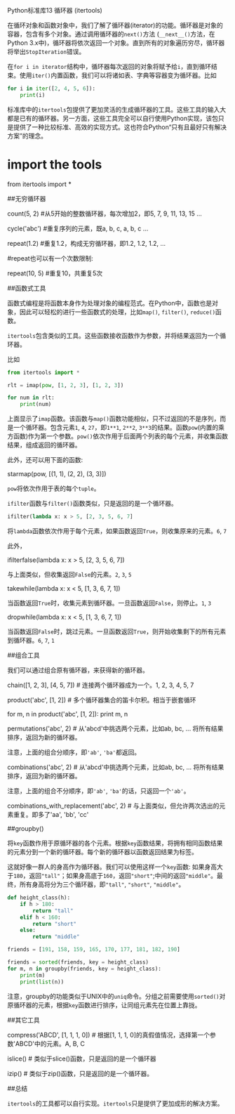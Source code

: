 Python标准库13 循环器 (itertools)


 

在循环对象和函数对象中，我们了解了循环器(iterator)的功能。循环器是对象的容器，包含有多个对象。通过调用循环器的`next()`方法 (`__next__()`方法，在Python 3.x中)，循环器将依次返回一个对象。直到所有的对象遍历穷尽，循环器将举出`StopIteration`错误。

 

在`for i in iterator`结构中，循环器每次返回的对象将赋予给`i`，直到循环结束。使用`iter()`内置函数，我们可以将诸如表、字典等容器变为循环器。比如
```python
for i in iter([2, 4, 5, 6]):
    print(i)
```

标准库中的`itertools`包提供了更加灵活的生成循环器的工具。这些工具的输入大都是已有的循环器。另一方面，这些工具完全可以自行使用Python实现，该包只是提供了一种比较标准、高效的实现方式。这也符合Python“只有且最好只有解决方案”的理念。

# import the tools
from itertools import *
 

##无穷循环器

count(5, 2)     #从5开始的整数循环器，每次增加2，即5, 7, 9, 11, 13, 15 ...

cycle('abc')    #重复序列的元素，既a, b, c, a, b, c ...

repeat(1.2)     #重复1.2，构成无穷循环器，即1.2, 1.2, 1.2, ...

 

#repeat也可以有一个次数限制:

repeat(10, 5)   #重复10，共重复5次

 

##函数式工具

函数式编程是将函数本身作为处理对象的编程范式。在Python中，函数也是对象，因此可以轻松的进行一些函数式的处理，比如`map()`, `filter()`, `reduce()`函数。

`itertools`包含类似的工具。这些函数接收函数作为参数，并将结果返回为一个循环器。

 

比如
```python
from itertools import *

rlt = imap(pow, [1, 2, 3], [1, 2, 3])

for num in rlt:
    print(num)
```    
上面显示了`imap`函数。该函数与`map()`函数功能相似，只不过返回的不是序列，而是一个循环器。包含元素`1`, `4`, `27`，即`1**1`, `2**2`, `3**3`的结果。函数`pow`(内置的乘方函数)作为第一个参数。`pow()`依次作用于后面两个列表的每个元素，并收集函数结果，组成返回的循环器。

此外，还可以用下面的函数:

starmap(pow, [(1, 1), (2, 2), (3, 3)])

`pow`将依次作用于表的每个`tuple`。

 

`ifilter`函数与`filter()`函数类似，只是返回的是一个循环器。
```python
ifilter(lambda x: x > 5, [2, 3, 5, 6, 7]
```
将`lambda`函数依次作用于每个元素，如果函数返回`True`，则收集原来的元素。`6`, `7`

此外，

ifilterfalse(lambda x: x > 5, [2, 3, 5, 6, 7])

与上面类似，但收集返回`False`的元素。`2`, `3`, `5`

 

takewhile(lambda x: x < 5, [1, 3, 6, 7, 1])

当函数返回`True`时，收集元素到循环器。一旦函数返回`False`，则停止。`1`, `3`

 

dropwhile(lambda x: x < 5, [1, 3, 6, 7, 1])

当函数返回`False`时，跳过元素。一旦函数返回`True`，则开始收集剩下的所有元素到循环器。`6`, `7`, `1`

 

##组合工具

我们可以通过组合原有循环器，来获得新的循环器。

chain([1, 2, 3], [4, 5, 7])      # 连接两个循环器成为一个。1, 2, 3, 4, 5, 7

 

product('abc', [1, 2])   # 多个循环器集合的笛卡尔积。相当于嵌套循环        

for m, n in product('abc', [1, 2]):
    print m, n
 

 

permutations('abc', 2)   # 从'abcd'中挑选两个元素，比如ab, bc, ... 将所有结果排序，返回为新的循环器。

注意，上面的组合分顺序，即`'ab'`, `'ba'`都返回。

 

combinations('abc', 2)   # 从'abcd'中挑选两个元素，比如ab, bc, ... 将所有结果排序，返回为新的循环器。

注意，上面的组合不分顺序，即`'ab'`, `'ba'`的话，只返回一个`'ab'`。

 

combinations_with_replacement('abc', 2) # 与上面类似，但允许两次选出的元素重复。即多了'aa', 'bb', 'cc'

 

##groupby()

将`key`函数作用于原循环器的各个元素。根据`key`函数结果，将拥有相同函数结果的元素分到一个新的循环器。每个新的循环器以函数返回结果为标签。

这就好像一群人的身高作为循环器。我们可以使用这样一个`key`函数: 如果身高大于`180`，返回`"tall"`；如果身高底于`160`，返回`"short"`;中间的返回`"middle"`。最终，所有身高将分为三个循环器，即`"tall"`, `"short"`, `"middle"`。

```python
def height_class(h):
    if h > 180:
        return "tall"
    elif h < 160:
        return "short"
    else:
        return "middle"

friends = [191, 158, 159, 165, 170, 177, 181, 182, 190]

friends = sorted(friends, key = height_class)
for m, n in groupby(friends, key = height_class):
    print(m)
    print(list(n))
```
注意，groupby的功能类似于UNIX中的`uniq`命令。分组之前需要使用`sorted()`对原循环器的元素，根据`key`函数进行排序，让同组元素先在位置上靠拢。

 

##其它工具

compress('ABCD', [1, 1, 1, 0])  # 根据[1, 1, 1, 0]的真假值情况，选择第一个参数'ABCD'中的元素。A, B, C

islice()                        # 类似于slice()函数，只是返回的是一个循环器

izip()                          # 类似于zip()函数，只是返回的是一个循环器。

 

##总结

`itertools`的工具都可以自行实现。`itertools`只是提供了更加成形的解决方案。
